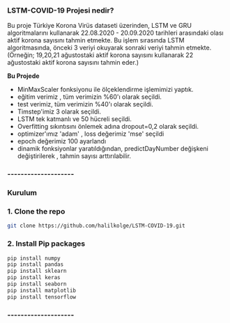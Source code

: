 ### LSTM-COVID-19 Projesi nedir?

Bu proje Türkiye Korona Virüs dataseti üzerinden, LSTM ve GRU algoritmalarını kullanarak  22.08.2020 - 20.09.2020 tarihleri arasındaki olası aktif korona sayısını tahmin etmekte.
Bu işlem sırasında LSTM algoritmasında, önceki 3 veriyi okuyarak sonraki veriyi tahmin etmekte. (Örneğin; 19,20,21 ağustostaki aktif korona sayısını kullanarak 22 ağustostaki aktif korona sayısını tahmin eder.)  

**Bu Projede**

- MinMaxScaler fonksiyonu ile ölçeklendirme işlemimizi yaptık.
- eğitim verimiz , tüm verimizin %60'ı olarak seçildi.
- test verimiz, tüm verimizin %40'ı olarak seçildi.
- Timstep'imiz 3 olarak seçildi.
- LSTM tek katmanlı ve 50 hücreli seçildi.
- Overfitting sıkıntısını önlemek adına dropout=0,2 olarak seçildi.
- optimizer'ımız 'adam' , loss değerimiz 'mse' seçildi
- epoch değerimiz 100 ayarlandı
- dinamik fonksiyonlar yaratıldığından, predictDayNumber değişkeni değiştirilerek , tahmin sayısı arttırılabilir.


### --------------------

### Kurulum

### 1. Clone the repo
```sh
git clone https://github.com/halilkolge/LSTM-COVID-19.git
```
### 2. Install Pip packages
```sh
pip install numpy
pip install pandas
pip install sklearn
pip install keras
pip install seaborn
pip install matplotlib
pip install tensorflow
```

### --------------------
